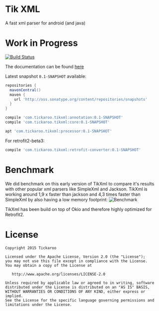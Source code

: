 # Tik XML
A fast xml parser for android (and java)

# Work in Progress
[![Build Status](https://travis-ci.org/Tickaroo/tikxml.svg?branch=master)](https://travis-ci.org/Tickaroo/tikxml)

The documentation can be found [here](https://github.com/Tickaroo/tikxml/blob/master/docs/AnnotatingModelClasses.md)

Latest snapshot `0.1-SNAPSHOT` available: 

```groovy
repositories {
  mavenCentral()
  maven {
    url 'http://oss.sonatype.org/content/repositories/snapshots'
  }
}
```

```groovy
compile 'com.tickaroo.tikxml:annotation:0.1-SNAPSHOT'
compile 'com.tickaroo.tikxml:core:0.1-SNAPSHOT'

apt 'com.tickaroo.tikxml:processor:0.1-SNAPSHOT'
```

For retrofit2-beta3:

```groovy
compile 'com.tickaroo.tikxml:retrofit-converter:0.1-SNAPSHOT'
```

# Benchmark
We did benchmark on this early version of TikXml to compare it's results with other popular xml parsers like SimpleXml and Jackson.
TikXml is working around 1,9 x faster than jackson and 4,3 times faster than SimpleXml by also having a low memory footprint:
![Benchmark](https://raw.githubusercontent.com/Tickaroo/tikxml/master/docs/Benchmark.png)

TikXml has been build on top of Okio and therefore highly optimized for Retrofit2.

# License
```
Copyright 2015 Tickaroo

Licensed under the Apache License, Version 2.0 (the "License");
you may not use this file except in compliance with the License.
You may obtain a copy of the License at

   http://www.apache.org/licenses/LICENSE-2.0

Unless required by applicable law or agreed to in writing, software
distributed under the License is distributed on an "AS IS" BASIS,
WITHOUT WARRANTIES OR CONDITIONS OF ANY KIND, either express or implied.
See the License for the specific language governing permissions and
limitations under the License.
```